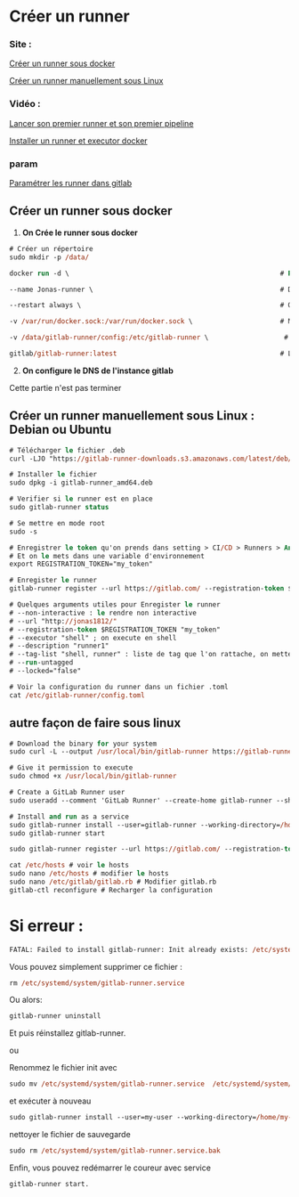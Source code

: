 # Créer un runner

### Site :
[Créer un runner sous docker](https://docs.gitlab.com/runner/install/docker.html)

[Créer un runner manuellement sous Linux](https://docs.gitlab.com/runner/install/linux-manually.html)

### Vidéo :
[Lancer son premier runner et son premier pipeline](https://www.youtube.com/watch?v=vPrwq2h8MGk)

[Installer un runner et executor docker](https://www.youtube.com/watch?v=Wbaczrx-US0)

### param
[Paramétrer les runner dans gitlab](https://gitlab.com/jonas1812/learn/-/settings/ci_cd)

## Créer un runner sous docker


1. **On Crée le runner sous docker**
```ps
# Créer un répertoire
sudo mkdir -p /data/ 

docker run -d \                                                     # Run docker

--name Jonas-runner \                                               # Donner un nom au container runner 

--restart always \                                                  # On lui dit de toujours redémarrer

-v /var/run/docker.sock:/var/run/docker.sock \                      # Monter le volume de la socket docker

-v /data/gitlab-runner/config:/etc/gitlab-runner \                   # Monter le volume pour stocker sa configuration, si on veut redémarrer ect...

gitlab/gitlab-runner:latest                                         # L'image du runner dans sa dernière version
```

2. **On configure le DNS de l'instance gitlab**

Cette partie n'est pas terminer




## Créer un runner manuellement sous Linux : Debian ou Ubuntu

```ps
# Télécharger le fichier .deb
curl -LJO "https://gitlab-runner-downloads.s3.amazonaws.com/latest/deb/gitlab-runner_amd64.deb"

# Installer le fichier
sudo dpkg -i gitlab-runner_amd64.deb

# Verifier si le runner est en place
sudo gitlab-runner status

# Se mettre en mode root
sudo -s

# Enregistrer le token qu'on prends dans setting > CI/CD > Runners > And this registration token:
# Et on le mets dans une variable d'environnement
export REGISTRATION_TOKEN="my_token"

# Enregister le runner
gitlab-runner register --url https://gitlab.com/ --registration-token $REGISTRATION_TOKEN

# Quelques arguments utiles pour Enregister le runner
# --non-interactive : le rendre non interactive
# --url "http://jonas1812/"
# --registration-token $REGISTRATION_TOKEN "my_token"
# --executor "shell" ; on execute en shell
# --description "runner1"
# --tag-list "shell, runner" : liste de tag que l'on rattache, on mette (shell, linux)
# --run-untagged
# --locked="false"

# Voir la configuration du runner dans un fichier .toml
cat /etc/gitlab-runner/config.toml
```

## autre façon de faire sous linux

```ps
# Download the binary for your system
sudo curl -L --output /usr/local/bin/gitlab-runner https://gitlab-runner-downloads.s3.amazonaws.com/latest/binaries/gitlab-runner-linux-amd64

# Give it permission to execute
sudo chmod +x /usr/local/bin/gitlab-runner

# Create a GitLab Runner user
sudo useradd --comment 'GitLab Runner' --create-home gitlab-runner --shell /bin/bash

# Install and run as a service
sudo gitlab-runner install --user=gitlab-runner --working-directory=/home/gitlab-runner
sudo gitlab-runner start

sudo gitlab-runner register --url https://gitlab.com/ --registration-token $REGISTRATION_TOKEN
```

```ps
cat /etc/hosts # voir le hosts 
sudo nano /etc/hosts # modifier le hosts
sudo nano /etc/gitlab/gitlab.rb # Modifier gitlab.rb
gitlab-ctl reconfigure # Recharger la configuration
```


# Si erreur :
```ps
FATAL: Failed to install gitlab-runner: Init already exists: /etc/systemd/system/gitlab-runner.service 
```
Vous pouvez simplement supprimer ce fichier :
```ps
rm /etc/systemd/system/gitlab-runner.service
```
Ou alors:
```ps
gitlab-runner uninstall
```
Et puis réinstallez gitlab-runner.

ou

Renommez le fichier init avec
```ps
sudo mv /etc/systemd/system/gitlab-runner.service  /etc/systemd/system/gitlab-runner.service.bak
```
et exécuter à nouveau
```ps
sudo gitlab-runner install --user=my-user --working-directory=/home/my-user
```

nettoyer le fichier de sauvegarde
```ps
sudo rm /etc/systemd/system/gitlab-runner.service.bak
```

Enfin, vous pouvez redémarrer le coureur avec service 
```ps
gitlab-runner start.
```